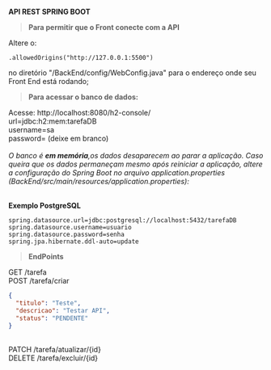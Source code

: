 **API REST SPRING BOOT**

>**Para permitir que o Front conecte com a API**

Altere o:


``.allowedOrigins("http://127.0.0.1:5500") ``


no diretório "/BackEnd/config/WebConfig.java" para o endereço onde seu Front End está rodando;


>**Para acessar o banco de dados:**

Acesse: http://localhost:8080/h2-console/ <br>
url=jdbc:h2:mem:tarefaDB <br>
username=sa <br>
password= (deixe em branco) <br><br>
*O banco é **em memória**,os dados desaparecem ao parar a aplicação.
Caso queira que os dados permaneçam mesmo após reiniciar a aplicação, altere a configuração do Spring Boot no arquivo application.properties (BackEnd/src/main/resources/application.properties):*<br><br>

**Exemplo PostgreSQL**<br>
```properties
spring.datasource.url=jdbc:postgresql://localhost:5432/tarefaDB
spring.datasource.username=usuario
spring.datasource.password=senha
spring.jpa.hibernate.ddl-auto=update
```


>**EndPoints**


GET /tarefa <br>
POST /tarefa/criar <br>
```Json
{
  "titulo": "Teste",
  "descricao": "Testar API",
  "status": "PENDENTE"
}
```
<br>
PATCH /tarefa/atualizar/{id} <br>
DELETE /tarefa/excluir/{id}
